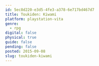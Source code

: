 ```yaml
---
id: 5ec8d220-e3d5-4fe3-a378-6e717bd467d7
title: Toukiden: Kiwami
platform: playstation-vita
genre:
  - rpg
digital: false
physical: true
guide: false
pending: false
posted: 2015-09-08
slug: toukiden-kiwami
---
```


